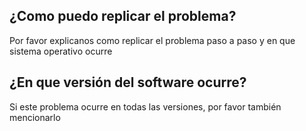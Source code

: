 ## ¿Como puedo replicar el problema?
Por favor explicanos como replicar el problema paso a paso y en que sistema operativo ocurre
## ¿En que versión del software ocurre?
Si este problema ocurre en todas las versiones, por favor también mencionarlo
